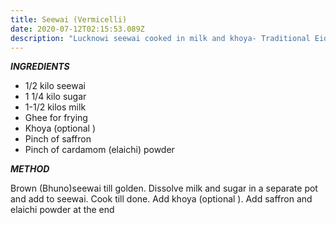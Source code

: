 ```yaml
---
title: Seewai (Vermicelli)
date: 2020-07-12T02:15:53.089Z
description: "Lucknowi seewai cooked in milk and khoya- Traditional Eid recipe "
---
```



***INGREDIENTS***

* 1/2 kilo seewai
* 1 1/4 kilo sugar
* 1-1/2 kilos milk
* Ghee for frying
* Khoya (optional )
* Pinch of saffron
* Pinch of cardamom (elaichi) powder

***METHOD***

Brown (Bhuno)seewai till golden. Dissolve milk and sugar in a separate pot and add to seewai. Cook till done. Add khoya (optional ). Add saffron and elaichi powder at the end